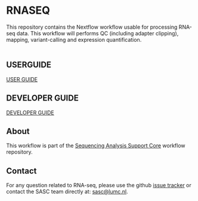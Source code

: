 # RNASEQ
This repository contains the Nextflow workflow usable for processing RNA-seq data. This workflow will performs QC (including adapter clipping), mapping, variant-calling and expression quantification. <br/>
<br/>

## USERGUIDE
[USER GUIDE](https://github.com/lumc-sasc/wf-rnaseq/blob/main/USERGUIDE.md)
<br/>
## DEVELOPER GUIDE
[DEVELOPER GUIDE](https://github.com/lumc-sasc/wf-rnaseq/blob/main/DEVELOPERGUIDE.md) <br/>

## About
This workflow is part of the [Sequencing Analysis Support Core](https://github.com/lumc-sasc) workflow repository.

## Contact 
For any question related to RNA-seq, please use the github [issue tracker](https://github.com/lumc-sasc/wf-rnaseq/issues) or contact the SASC team directly at: sasc@lumc.nl.

